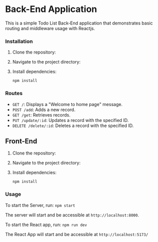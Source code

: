 # Back-End Application

This is a simple Todo List Back-End application that demonstrates basic routing and middleware usage with Reactjs.

### Installation

1. Clone the repository:

2. Navigate to the project directory:

3. Install dependencies:

   `npm install`


### Routes

- `GET /`: Displays a "Welcome to home page" message.
- `POST /add`: Adds a new record.
- `GET /get`: Retrieves records.
- `PUT /update/:id`: Updates a record with the specified ID.
- `DELETE /delete/:id`: Deletes a record with the specified ID.

## Front-End

1. Clone the repository:

2. Navigate to the project directory:

3. Install dependencies:

   `npm install`

### Usage

To start the Server, run:
   `npm start`
   
The server will start and be accessible at `http://localhost:8000`.

To start the React app, run:
   `npm run dev`

The React App will start and be accessible at `http://localhost:5173/`
